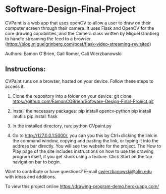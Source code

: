 # Software-Design-Final-Project

CVPaint is a web app that uses openCV to allow a user to draw on their computer screen through their camera. It uses Flask and OpenCV for the core drawing capabilities, and the Camera class written by Miguel Grinberg to handle streaming the feed to a browser. (https://blog.miguelgrinberg.com/post/flask-video-streaming-revisited)

Authors: Eamon O'Brien, Gail Romer, Cali Wierzbanowski

## Instructions:

CVPaint runs on a browser, hosted on your device. Follow these steps to access it.

1) Clone the repository into a folder on your device: git clone https://github.com/EamonCOBrien/Software-Design-Final-Project.git

2) Install the necessary packages:
	pip install opencv-python
	pip install imutils
	pip install flask

3) In the installed directory, run: python CVpaint.py

4) Go to http://127.0.0.1:5000/, you can you this by Ctrl+clicking the link in the command window, copying and pasting the link, or typing it into the address bar directly. You will see the website for the project. The How to Play page of the site includes instructions on how to use the drawing program itself, if you get stuck using a feature. Click Start on the top navigation bar to begin.

Want to contribute or have questions? E-mail cwierzbanowski@olin.edu with ideas and additions.

To view this project online https://drawing-program-demo.herokuapp.com/
